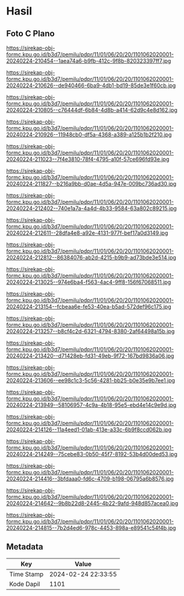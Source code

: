 # Hasil

## Foto C Plano

https://sirekap-obj-formc.kpu.go.id/b3d7/pemilu/pdpr/11/01/06/20/20/1101062020001-20240224-210454--1aea74a6-b9fb-412c-9f8b-820323397ff7.jpg

https://sirekap-obj-formc.kpu.go.id/b3d7/pemilu/pdpr/11/01/06/20/20/1101062020001-20240224-210626--de940466-6ba9-4db1-bd19-85de3e1f60cb.jpg

https://sirekap-obj-formc.kpu.go.id/b3d7/pemilu/pdpr/11/01/06/20/20/1101062020001-20240224-210805--c76444df-6b84-4d8b-a414-62d9c4e8d162.jpg

https://sirekap-obj-formc.kpu.go.id/b3d7/pemilu/pdpr/11/01/06/20/20/1101062020001-20240224-210926--11948cb0-df5a-4368-a389-a125b1b2f210.jpg

https://sirekap-obj-formc.kpu.go.id/b3d7/pemilu/pdpr/11/01/06/20/20/1101062020001-20240224-211023--7f4e3810-78f4-4795-a10f-57ce696fd93e.jpg

https://sirekap-obj-formc.kpu.go.id/b3d7/pemilu/pdpr/11/01/06/20/20/1101062020001-20240224-211827--b216a9bb-d0ae-4d5a-947e-009bc736ad30.jpg

https://sirekap-obj-formc.kpu.go.id/b3d7/pemilu/pdpr/11/01/06/20/20/1101062020001-20240224-212402--740e1a7a-4a4d-4b33-9584-63a802c89215.jpg

https://sirekap-obj-formc.kpu.go.id/b3d7/pemilu/pdpr/11/01/06/20/20/1101062020001-20240224-212611--28dfa4e8-a92e-4131-977f-bef17a0d3149.jpg

https://sirekap-obj-formc.kpu.go.id/b3d7/pemilu/pdpr/11/01/06/20/20/1101062020001-20240224-212812--86384076-ab2d-4215-b9b9-ad73bde3e514.jpg

https://sirekap-obj-formc.kpu.go.id/b3d7/pemilu/pdpr/11/01/06/20/20/1101062020001-20240224-213025--974e6ba4-f563-4ac4-9ff8-156f67068511.jpg

https://sirekap-obj-formc.kpu.go.id/b3d7/pemilu/pdpr/11/01/06/20/20/1101062020001-20240224-213154--fcbeaa6e-fe53-40ea-b5ad-572def96c175.jpg

https://sirekap-obj-formc.kpu.go.id/b3d7/pemilu/pdpr/11/01/06/20/20/1101062020001-20240224-213257--b8cf4c2d-6321-4794-8380-2af64498a15b.jpg

https://sirekap-obj-formc.kpu.go.id/b3d7/pemilu/pdpr/11/01/06/20/20/1101062020001-20240224-213420--d71428eb-fd31-49eb-9f72-167bd9836a06.jpg

https://sirekap-obj-formc.kpu.go.id/b3d7/pemilu/pdpr/11/01/06/20/20/1101062020001-20240224-213606--ee98c1c3-5c56-4281-bb25-b0e35e9b7ee1.jpg

https://sirekap-obj-formc.kpu.go.id/b3d7/pemilu/pdpr/11/01/06/20/20/1101062020001-20240224-213949--58106957-4c9a-4b18-95e5-ebd4e14c9e9d.jpg

https://sirekap-obj-formc.kpu.go.id/b3d7/pemilu/pdpr/11/01/06/20/20/1101062020001-20240224-214126--11a4eed1-01ab-413e-a33c-6b9f8ccd062b.jpg

https://sirekap-obj-formc.kpu.go.id/b3d7/pemilu/pdpr/11/01/06/20/20/1101062020001-20240224-214249--75cebe83-0b50-45f7-8192-53b4d00ded53.jpg

https://sirekap-obj-formc.kpu.go.id/b3d7/pemilu/pdpr/11/01/06/20/20/1101062020001-20240224-214416--3bfdaaa0-fd6c-4709-b198-06795a6b8576.jpg

https://sirekap-obj-formc.kpu.go.id/b3d7/pemilu/pdpr/11/01/06/20/20/1101062020001-20240224-214642--9b8b22d8-2445-4b22-9afd-948d857acea0.jpg

https://sirekap-obj-formc.kpu.go.id/b3d7/pemilu/pdpr/11/01/06/20/20/1101062020001-20240224-214815--7b2d4ed6-978c-4453-898a-e89541c54f4b.jpg


## Metadata

| Key        | Value               |
| ---------- | ------------------- |
| Time Stamp | 2024-02-24 22:33:55 |
| Kode Dapil | 1101                |



